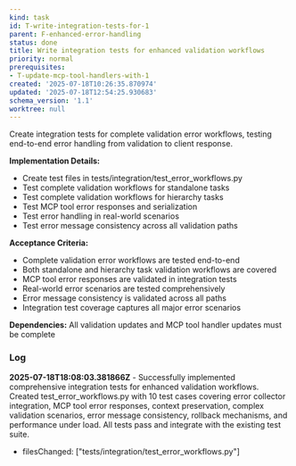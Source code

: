 ```yaml
---
kind: task
id: T-write-integration-tests-for-1
parent: F-enhanced-error-handling
status: done
title: Write integration tests for enhanced validation workflows
priority: normal
prerequisites:
- T-update-mcp-tool-handlers-with-1
created: '2025-07-18T10:26:35.870974'
updated: '2025-07-18T12:54:25.930683'
schema_version: '1.1'
worktree: null
---
```

Create integration tests for complete validation error workflows, testing end-to-end error handling from validation to client response.

**Implementation Details:**
- Create test files in tests/integration/test_error_workflows.py
- Test complete validation workflows for standalone tasks
- Test complete validation workflows for hierarchy tasks
- Test MCP tool error responses and serialization
- Test error handling in real-world scenarios
- Test error message consistency across all validation paths

**Acceptance Criteria:**
- Complete validation error workflows are tested end-to-end
- Both standalone and hierarchy task validation workflows are covered
- MCP tool error responses are validated in integration tests
- Real-world error scenarios are tested comprehensively
- Error message consistency is validated across all paths
- Integration test coverage captures all major error scenarios

**Dependencies:** All validation updates and MCP tool handler updates must be complete

### Log


**2025-07-18T18:08:03.381866Z** - Successfully implemented comprehensive integration tests for enhanced validation workflows. Created test_error_workflows.py with 10 test cases covering error collector integration, MCP tool error responses, context preservation, complex validation scenarios, error message consistency, rollback mechanisms, and performance under load. All tests pass and integrate with the existing test suite.
- filesChanged: ["tests/integration/test_error_workflows.py"]